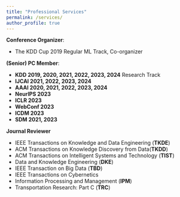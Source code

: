 ```yaml
---
title: "Professional Services"
permalink: /services/
author_profile: true
---
```


**Conference Organizer**:
* The KDD Cup 2019 Regular ML Track, Co-organizer

**(Senior) PC Member**:
* **KDD 2019, 2020, 2021, 2022, 2023, 2024** Research Track
* **IJCAI 2021, 2022, 2023, 2024**
* **AAAI 2020, 2021, 2022, 2023, 2024**
* **NeurIPS 2023**
* **ICLR 2023**
* **WebConf 2023**
* **ICDM 2023**
* **SDM 2021, 2023**

**Journal Reviewer**
* IEEE Transactions on Knowledge and Data Engineering (**TKDE**)
* ACM Transactions on Knowledge Discovery from Data(**TKDD**)
* ACM Transactions on Intelligent Systems and Technology (**TIST**) 
* Data and Knowledge Engineering (**DKE**)
* IEEE Transaction on Big Data (**TBD**)
* IEEE Transactions on Cybernetics
* Information Processing and Management (**IPM**)
* Transportation Research: Part C (**TRC**)
